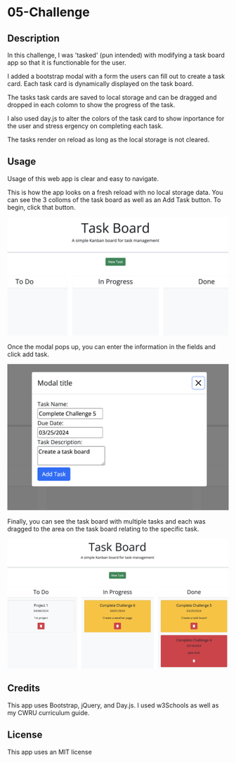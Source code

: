 # 05-Challenge

## Description

In this challenge, I was 'tasked' (pun intended) with modifying a task board app so that it is functionable for the user.

I added a bootstrap modal with a form the users can fill out to create a task card. Each task card is dynamically displayed on the task board.

The tasks task cards are saved to local storage and can be dragged and dropped in each colomn to show the progress of the task.

I also used day.js to alter the colors of the task card to show inportance for the user and stress ergency on completing each task.

The tasks render on reload as long as the local storage is not cleared.


## Usage

Usage of this web app is clear and easy to navigate.

This is how the app looks on a fresh reload with no local storage data. You can see the 3 colloms of the task board as well as an Add Task button. To begin, click that button.

![alt text](assets/images/Screenshot1.png)

Once the modal pops up, you can enter the information in the fields and click add task.

![alt text](assets/images/Screenshot2.png)

Finally, you can see the task board with multiple tasks and each was dragged to the area on the task board relating to the specific task. 

![alt text](assets/images/Screenshot3.png)


## Credits

This app uses Bootstrap, jQuery, and Day.js. I used w3Schools as well as my CWRU curriculum guide.

## License

This app uses an MIT license